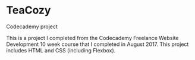 # TeaCozy

Codecademy project

This is a project I completed from the Codecademy Freelance Website Development 10 week course that I completed in August 2017. This project includes HTML and CSS (including Flexbox).
